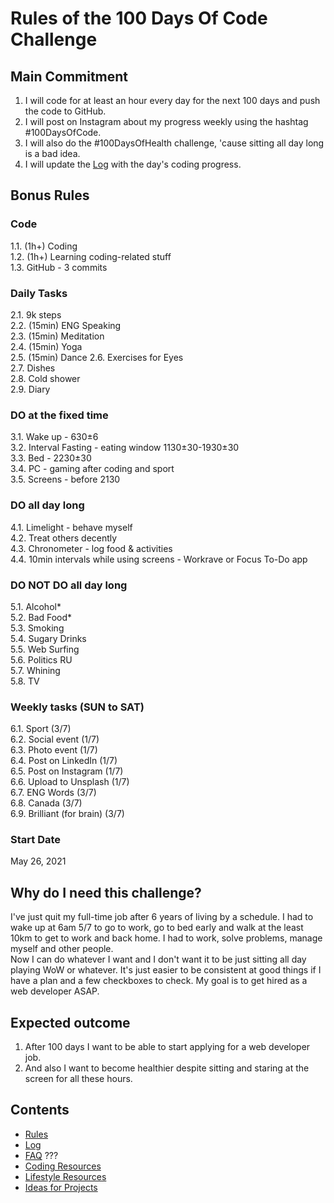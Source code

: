 # Rules of the 100 Days Of Code Challenge

## Main Commitment
1. I will code for at least an hour every day for the next 100 days and push the code to GitHub.
2. I will post on Instagram about my progress weekly using the hashtag #100DaysOfCode.
3. I will also do the #100DaysOfHealth challenge, 'cause sitting all day long is a bad idea.
4. I will update the [Log](log.md) with the day's coding progress.

## Bonus Rules
### Code
1.1. (1h+) Coding  
1.2. (1h+) Learning coding-related stuff  
1.3. GitHub - 3 commits  

### Daily Tasks
2.1. 9k steps  
2.2. (15min) ENG Speaking  
2.3. (15min) Meditation  
2.4. (15min) Yoga  
2.5. (15min) Dance
2.6. Exercises for Eyes  
2.7. Dishes  
2.8. Cold shower  
2.9. Diary  

### DO at the fixed time
3.1. Wake up - 630±6  
3.2. Interval Fasting - eating window 1130±30-1930±30  
3.3. Bed - 2230±30  
3.4. PC - gaming after coding and sport  
3.5. Screens - before 2130

### DO all day long
4.1. Limelight - behave myself  
4.2. Treat others decently  
4.3. Chronometer - log food & activities  
4.4. 10min intervals while using screens - Workrave or Focus To-Do app  

### DO NOT DO all day long
5.1. Alcohol*  
5.2. Bad Food*  
5.3. Smoking  
5.4. Sugary Drinks  
5.5. Web Surfing  
5.6. Politics RU  
5.7. Whining  
5.8. TV  

### Weekly tasks (SUN to SAT)
6.1. Sport (3/7)  
6.2. Social event (1/7)  
6.3. Photo event (1/7)  
6.4. Post on LinkedIn (1/7)  
6.5. Post on Instagram (1/7)  
6.6. Upload to Unsplash (1/7)  
6.7. ENG Words (3/7)  
6.8. Canada (3/7)  
6.9. Brilliant (for brain) (3/7)   

### Start Date
May 26, 2021

## Why do I need this challenge?
I've just quit my full-time job after 6 years of living by a schedule. I had to wake up at 6am 5/7 to go to work, go to bed early and walk at the least 10km to get to work and back home. I had to work, solve problems, manage myself and other people.  
Now I can do whatever I want and I don't want it to be just sitting all day playing WoW or whatever. It's just easier to be consistent at good things if I have a plan and a few checkboxes to check.
My goal is to get hired as a web developer ASAP.

## Expected outcome
1. After 100 days I want to be able to start applying for a web developer job.
2. And also I want to become healthier despite sitting and staring at the screen for all these hours.

## Contents
* [Rules](rules.md)
* [Log](log.md)
* [FAQ](FAQ.md) ???
* [Coding Resources](resources-programming.md)
* [Lifestyle Resources](resources-other.md)
* [Ideas for Projects](ideas-for-projects.md)